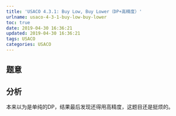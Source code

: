 ```yaml
---
title: 'USACO 4.3.1: Buy Low, Buy Lower（DP+高精度）'
urlname: usaco-4-3-1-buy-low-buy-lower
toc: true
date: 2019-04-30 16:36:21
updated: 2019-04-30 16:36:21
tags: USACO
categories: USACO
---
```


## 题意

## 分析

本来以为是单纯的DP，结果最后发现还得用高精度，这题目还是挺烦的。